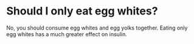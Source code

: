 # Should I only eat egg whites?

No, you should consume egg whites and egg yolks together. Eating only egg whites has a much greater effect on insulin.